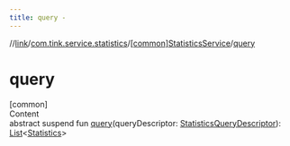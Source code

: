 ```yaml
---
title: query -
---
```

//[link](../../index.md)/[com.tink.service.statistics](../index.md)/[[common]StatisticsService](index.md)/[query](query.md)



# query  
[common]  
Content  
abstract suspend fun [query](query.md)(queryDescriptor: [StatisticsQueryDescriptor](../[common]-statistics-query-descriptor/index.md)): [List](https://kotlinlang.org/api/latest/jvm/stdlib/kotlin.collections/-list/index.html)<[Statistics](../../com.tink.model.statistics/[common]-statistics/index.md)>  




